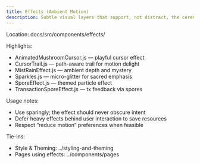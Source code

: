 ```yaml
---
title: Effects (Ambient Motion)
description: Subtle visual layers that support, not distract, the ceremony of interaction.
---
```


Location: docs/src/components/effects/

Highlights:

- AnimatedMushroomCursor.js — playful cursor effect
- CursorTrail.js — path-aware trail for motion delight
- MistRainEffect.js — ambient depth and mystery
- Sparkles.js — micro-glitter for sacred emphasis
- SporeEffect.js — themed particle effect
- TransactionSporeEffect.js — tx feedback via spores

Usage notes:

- Use sparingly; the effect should never obscure intent
- Defer heavy effects behind user interaction to save resources
- Respect “reduce motion” preferences when feasible

Tie-ins:

- Style & Theming: ../styling-and-theming
- Pages using effects: ../components/pages

